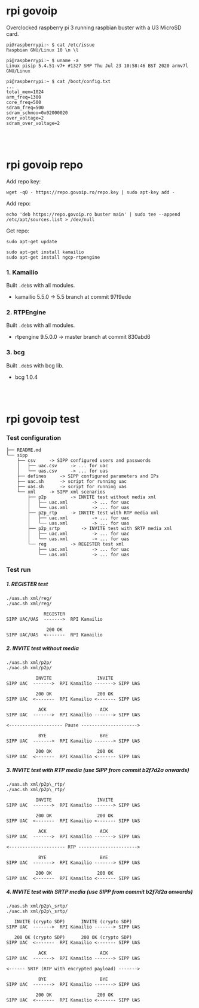 # rpi govoip
Overclocked raspberry pi 3 running raspbian buster with a U3 MicroSD card.

```
pi@raspberrypi:~ $ cat /etc/issue
Raspbian GNU/Linux 10 \n \l
```

```
pi@raspberrypi:~ $ uname -a
Linux pisip 5.4.51-v7+ #1327 SMP Thu Jul 23 10:58:46 BST 2020 armv7l GNU/Linux
```

```
pi@raspberrypi:~ $ cat /boot/config.txt
...
total_mem=1024
arm_freq=1300
core_freq=500
sdram_freq=500
sdram_schmoo=0x02000020
over_voltage=2
sdram_over_voltage=2
```


<br />
<br />



# rpi govoip repo
Add repo key:

```
wget -qO - https://repo.govoip.ro/repo.key | sudo apt-key add -
```

Add repo:

```
echo 'deb https://repo.govoip.ro buster main' | sudo tee --append /etc/apt/sources.list > /dev/null
```

Get repo:

```
sudo apt-get update

sudo apt-get install kamailio
sudo apt-get install ngcp-rtpengine
```


### 1. Kamailio
Built `.deb`s with all modules.

- kamailio 5.5.0 -> 5.5 branch at commit 97f9ede


### 2. RTPEngine
Built `.deb`s with all modules.

- rtpengine 9.5.0.0 -> master branch at commit 830abd6


### 3. bcg
Built `.deb`s with bcg lib.

- bcg 1.0.4


<br />
<br />


# rpi govoip test

### Test configuration
```
├── README.md
└── sipp
    ├── csv		-> SIPP configured users and passwords
    │   ├── uac.csv		-> ... for uac
    │   └── uas.csv		-> ... for uas
    ├── defines		-> SIPP configured parameters and IPs
    ├── uac.sh		-> script for running uac
    ├── uas.sh		-> script for running uas
    └── xml		-> SIPP xml scenarios
        ├── p2p			-> INVITE test without media xml
        │   ├── uac.xml			-> ... for uac
        │   └── uas.xml			-> ... for uas
        ├── p2p_rtp		-> INVITE test with RTP media xml
        │   ├── uac.xml			-> ... for uac
        │   └── uas.xml			-> ... for uas
        ├── p2p_srtp		-> INVITE test with SRTP media xml
        │   ├── uac.xml			-> ... for uac
        │   └── uas.xml			-> ... for uas
        └── reg			-> REGISTER test xml
            ├── uac.xml			-> ... for uac
            └── uas.xml			-> ... for uas
```


### Test run
##### 1. REGISTER test

```
./uas.sh xml/reg/
./uac.sh xml/reg/
```

```
              REGISTER
SIPP UAC/UAS  ------->  RPI Kamailio

               200 OK
SIPP UAC/UAS  <-------  RPI Kamailio
```


##### 2. INVITE test without media

```
./uas.sh xml/p2p/
./uac.sh xml/p2p/
```

```
           INVITE                 INVITE
SIPP UAC  ------->  RPI Kamailio -------> SIPP UAS

           200 OK                 200 OK
SIPP UAC  <-------  RPI Kamailio <------- SIPP UAS

            ACK                    ACK
SIPP UAC  ------->  RPI Kamailio -------> SIPP UAS

<-------------------- Pause --------------------->

            BYE                    BYE
SIPP UAC  ------->  RPI Kamailio -------> SIPP UAS

           200 OK                 200 OK
SIPP UAC  <-------  RPI Kamailio <------- SIPP UAS
```


##### 3. INVITE test with RTP media (use SIPP from commit b2f7d2a onwards)

```
./uas.sh xml/p2p\_rtp/
./uac.sh xml/p2p\_rtp/
```

```
           INVITE                 INVITE
SIPP UAC  ------->  RPI Kamailio -------> SIPP UAS

           200 OK                 200 OK
SIPP UAC  <-------  RPI Kamailio <------- SIPP UAS

            ACK                    ACK
SIPP UAC  ------->  RPI Kamailio -------> SIPP UAS

<--------------------- RTP ---------------------->

            BYE                    BYE
SIPP UAC  ------->  RPI Kamailio -------> SIPP UAS

           200 OK                 200 OK
SIPP UAC  <-------  RPI Kamailio <------- SIPP UAS
```


##### 4. INVITE test with SRTP media (use SIPP from commit b2f7d2a onwards)

```
./uas.sh xml/p2p\_srtp/
./uac.sh xml/p2p\_srtp/
```

```
   INVITE (crypto SDP)      INVITE (crypto SDP)
SIPP UAC  ------->  RPI Kamailio -------> SIPP UAS

   200 OK (crypto SDP)      200 OK (crypto SDP)
SIPP UAC  <-------  RPI Kamailio <------- SIPP UAS

            ACK                    ACK
SIPP UAC  ------->  RPI Kamailio -------> SIPP UAS

<------ SRTP (RTP with encrypted payload) ------->

            BYE                    BYE
SIPP UAC  ------->  RPI Kamailio -------> SIPP UAS

           200 OK                 200 OK
SIPP UAC  <-------  RPI Kamailio <------- SIPP UAS
```
